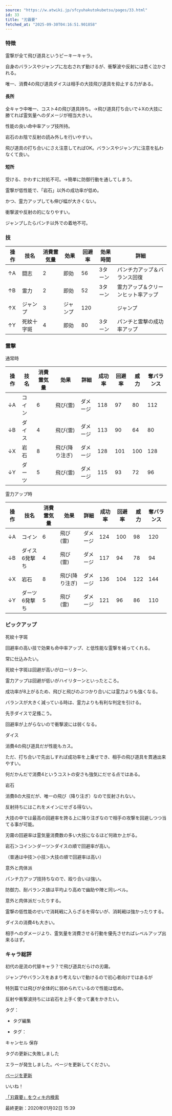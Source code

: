 ```yaml
---
source: "https://w.atwiki.jp/sfcyuhakutokubetsu/pages/33.html"
id: 33
title: "刃霧要"
fetched_at: "2025-09-30T04:16:51.901858"
---
```


### 特徴

霊撃が全て飛び道具というピーキーキャラ。
  
自身のバランスやジャンプに左右されず動けるが、衝撃波や反射には悉く泣かされる。
  
唯一、消費4の飛び道具ダイスは相手の大技飛び道具を抑止する力がある。

  

#### 長所

全キャラ中唯一、コスト4の飛び道具持ち。→飛び道具打ち合いで↓Xの大技に勝てれば霊気量へのダメージが相当大きい。
  
性能の良い命中率アップ技所持。
  
岩石のお陰で反射の読み外しを行いやすい。
  
飛び道具の打ち合いにさえ注意してればOK。バランスやジャンプに注意を払わなくて良い。

  

#### 短所

受ける、かわすに対処不可。→簡単に防御行動を通してしまう。
  
霊撃が低性能で、「岩石」以外の成功率が低め。
  
かつ、霊力アップしても伸び幅が大きくない。
  
衝撃波や反射の的になりやすい。
  
ジャンプしたらパンチ以外での着地不可。

  

### 技

| 操作 | 技名 | 消費霊気量 | 効果 | 回避率 | 効果時間 | 詳細 |
| --- | --- | --- | --- | --- | --- | --- |
| ↑A | 闘志 | 2 | 即効 | 56 | 3ターン | パンチ力アップ＆バランス回復 |
| ↑B | 霊力 | 2 | 即効 | 52 | 3ターン | 霊力アップ＆クリーンヒット率アップ |
| ↑X | ジャンプ | 3 | ジャンプ | 120 |  | ジャンプ |
| ↑Y | 死紋十字斑 | 4 | 即効 | 80 | 3ターン | パンチと霊撃の成功率アップ |

  

### 霊撃

通常時

| 操作 | 技名 | 消費霊気量 | 効果 | 詳細 | 成功率 | 回避率 | 威力 | 奪バランス |
| --- | --- | --- | --- | --- | --- | --- | --- | --- |
| ↓A | コイン | 6 | 飛び(霊) | ダメージ | 118 | 97 | 80 | 112 |
| ↓B | ダイス | 4 | 飛び(霊) | ダメージ | 113 | 90 | 64 | 80 |
| ↓X | 岩石 | 8 | 飛び(降り注ぎ) | ダメージ | 128 | 101 | 100 | 128 |
| ↓Y | ダーツ | 5 | 飛び(霊) | ダメージ | 115 | 93 | 72 | 96 |

  

霊力アップ時

| 操作 | 技名 | 消費霊気量 | 効果 | 詳細 | 成功率 | 回避率 | 威力 | 奪バランス |
| --- | --- | --- | --- | --- | --- | --- | --- | --- |
| ↓A | コイン | 6 | 飛び(霊) | ダメージ | 124 | 100 | 98 | 120 |
| ↓B | ダイス6発撃ち | 4 | 飛び(霊) | ダメージ | 117 | 94 | 78 | 94 |
| ↓X | 岩石 | 8 | 飛び(降り注ぎ) | ダメージ | 136 | 104 | 122 | 144 |
| ↓Y | ダーツ6発撃ち | 5 | 飛び(霊) | ダメージ | 121 | 96 | 86 | 110 |

  

### ピックアップ

死紋十字斑
  
回避率の高い技で効果も命中率アップ、と低性能な霊撃を補ってくれる。
  
常に仕込みたい。
  
死紋十字斑は回避が高いがローリターン、
  
霊力アップは回避が低いがハイリターンといったところ。

  

成功率が8上がるため、飛びと飛びのぶつかり合いには霊力よりも強くなる。
  
バランスが大きく減っている時は、霊力よりも有利な判定を引ける。
  
先手ダイスで足搔こう。
  
回避率が上がらないので衝撃波には弱くなる。

  

ダイス
  
消費4の飛び道具だが性能もカス。
  
ただ、打ち合いで先出しすれば成功率を上乗せでき、相手の飛び道具を貫通出来やすい。
  
何だかんだで消費4というコストの安さも強気にだせる点ではある。

  

岩石
  
消費8の大技だが、唯一の飛び（降り注ぎ）なので反射されない。
  
反射持ちにはこれをメインにせざる得ない。
  
大技の中では最高の回避率を誇る上に降り注ぎなので相手の攻撃を回避しつつ当てる事が可能。

  

刃霧の回避率は霊気量消費数の多い大技になるほど何故か上がる。
  
岩石＞コイン＞ダーツ＞ダイスの順で回避率が高い。
  
（普通は中技＞小技＞大技の順で回避率は高い）

  

意外と肉体派
  
パンチ力アップ技持ちなので、殴り合いは強い。
  
防御力、耐バランス値は平均より高めで幽助や陣と同レベル。
  
意外と肉体派だったりする。
  
霊撃の低性能のせいで消耗戦に入らざるを得ないが、消耗戦は強かったりする。
  
ダイスの消費4も大きい。
  
相手へのダメージより、霊気量を消費させる行動を優先させればレベルアップ出来るはず。

  

### キャラ総評

初代の是流の代替キャラ？で飛び道具だらけの刃霧。
  
ジャンプやバランスをあまり考えないで動けるので初心者向けではあるが
  
特別篇では飛びが全体的に弱められているので性能は低め。
  
反射や衝撃波持ちには岩石を上手く使って裏をかきたい。

タグ：

+ タグ編集

* タグ：

キャンセル
保存

タグの更新に失敗しました

エラーが発生しました。ページを更新してください。

[ページを更新](https://w.atwiki.jp/sfcyuhakutokubetsu/pages/33.html)

いいね！

[「刃霧要」をウィキ内検索](https://w.atwiki.jp//w.atwiki.jp/sfcyuhakutokubetsu/search?andor=and&keyword=%E5%88%83%E9%9C%A7%E8%A6%81)

最終更新：2020年01月02日 15:39